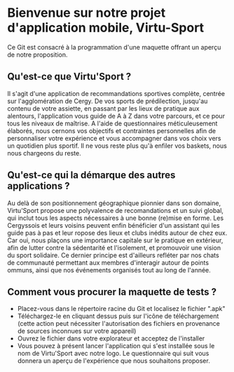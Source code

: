 # Bienvenue sur notre projet d'application mobile, Virtu-Sport

Ce Git est consacré à la programmation d'une maquette offrant un aperçu de notre proposition. 

## Qu'est-ce que Virtu'Sport ?
Il s'agit d'une application de recommandations sportives complète, centrée sur l'agglomération de Cergy. De vos sports de prédilection, jusqu'au contenu de votre assiette, en passant par les lieux de pratique aux alentours, l'application vous guide de A à Z dans votre parcours, et ce pour tous les niveaux de maîtrise. A l'aide de questionnaires méticuleusement élaborés, nous cernons vos objectifs et contraintes personnelles afin de personnaliser votre expérience et vous accompagner dans vos choix vers un quotidien plus sportif. Il ne vous reste plus qu'à enfiler vos baskets, nous nous chargeons du reste.

## Qu'est-ce qui la démarque des autres applications ?
Au delà de son positionnement géographique pionnier dans son domaine, Virtu'Sport propose une polyvalence de recomandations et un suivi global, qui inclut tous les aspects nécessaires à une bonne (re)mise en forme. Les Cergyssois et leurs voisins peuvent enfin bénéficier d'un assistant qui les guide pas à pas et leur ropose des lieux et clubs inédits autour de chez eux. Car oui, nous plaçons une importance capitale sur le pratique en extérieur, afin de lutter contre la sédentarité et l'isolement, et promouvoir une vision du sport solidaire. Ce dernier principe est d'ailleurs refléter par nos chats de communauté permettant aux membres d'interagir autour de points ommuns, ainsi que nos événements organisés tout au long de l'année.

## Comment vous procurer la maquette de tests ?

- Placez-vous dans le répertoire racine du Git et localisez le fichier ".apk"
- Téléchargez-le en cliquant dessus puis sur l'icône de téléchargement (cette action peut nécessiter l'autorisation des fichiers en provenance de sources inconnues sur votre appareil)
- Ouvrez le fichier dans votre explorateur et acceptez de l'installer
- Vous pouvez à présent lancer l'application qui s'est installée sous le nom de Virtu'Sport avec notre logo. Le questionnaire qui suit vous donnera un aperçu de l'expérience que nous souhaitons proposer.
